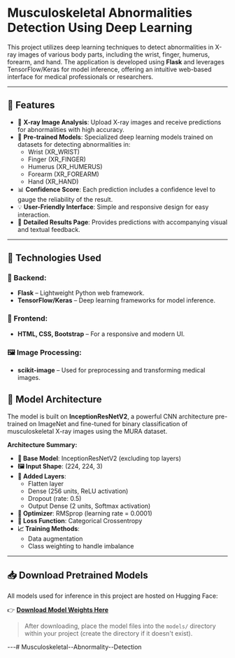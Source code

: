 # Musculoskeletal Abnormalities Detection Using Deep Learning

This project utilizes deep learning techniques to detect abnormalities in X-ray images of various body parts, including the wrist, finger, humerus, forearm, and hand. The application is developed using **Flask** and leverages TensorFlow/Keras for model inference, offering an intuitive web-based interface for medical professionals or researchers.

---

## 🚀 Features

- 🩻 **X-ray Image Analysis**: Upload X-ray images and receive predictions for abnormalities with high accuracy.
- 🧠 **Pre-trained Models**: Specialized deep learning models trained on datasets for detecting abnormalities in:
  - Wrist (XR_WRIST)
  - Finger (XR_FINGER)
  - Humerus (XR_HUMERUS)
  - Forearm (XR_FOREARM)
  - Hand (XR_HAND)
- 📊 **Confidence Score**: Each prediction includes a confidence level to gauge the reliability of the result.
- 💡 **User-Friendly Interface**: Simple and responsive design for easy interaction.
- 📄 **Detailed Results Page**: Provides predictions with accompanying visual and textual feedback.

---

## 🧰 Technologies Used

### 🔧 Backend:
- **Flask** – Lightweight Python web framework.
- **TensorFlow/Keras** – Deep learning frameworks for model inference.

### 🎨 Frontend:
- **HTML, CSS, Bootstrap** – For a responsive and modern UI.

### 🖼️ Image Processing:
- **scikit-image** – Used for preprocessing and transforming medical images.

## 🧠 Model Architecture

The model is built on **InceptionResNetV2**, a powerful CNN architecture pre-trained on ImageNet and fine-tuned for binary classification of musculoskeletal X-ray images using the MURA dataset.

**Architecture Summary:**

- **🔗 Base Model**: InceptionResNetV2 (excluding top layers)
- **🖼️ Input Shape**: (224, 224, 3)
- **🧱 Added Layers**:
  - Flatten layer
  - Dense (256 units, ReLU activation)
  - Dropout (rate: 0.5)
  - Output Dense (2 units, Softmax activation)
- **🧪 Optimizer**: RMSprop (learning rate = 0.0001)
- **🧮 Loss Function**: Categorical Crossentropy
- **📈 Training Methods**:
  - Data augmentation
  - Class weighting to handle imbalance
---

## 📥 Download Pretrained Models

All models used for inference in this project are hosted on Hugging Face:

👉 [**Download Model Weights Here**](https://huggingface.co/thor15/Musculoskeletal-Abnormalities-Detection-by-DL/tree/main)

> After downloading, place the model files into the `models/` directory within your project (create the directory if it doesn't exist).

---# Musculoskeletal--Abnormality--Detection
